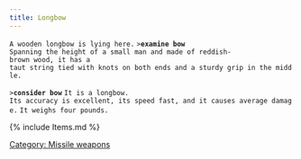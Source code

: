 ```yaml
---
title: Longbow
---
```


`A wooden longbow is lying here.`
`>`**`examine bow`**
`Spanning the height of a small man and made of reddish-brown wood, it has a`
`taut string tied with knots on both ends and a sturdy grip in the middle.`

`>`**`consider bow`**
`It is a longbow.`
`Its accuracy is excellent, its speed fast, and it causes average damage.`
`It weighs four pounds.`

{% include Items.md %}

[Category: Missile weapons](Category:_Missile_weapons "wikilink")